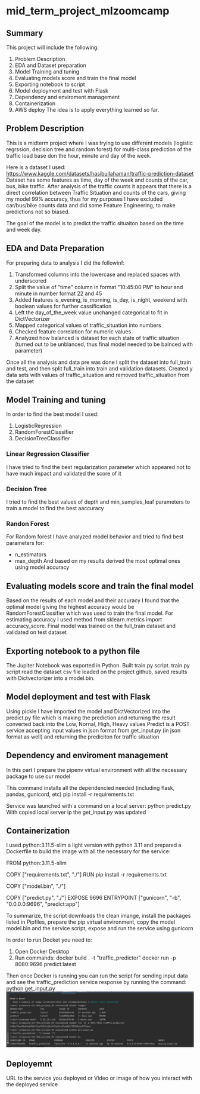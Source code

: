 # mid_term_project_mlzoomcamp
## Summary
This project will include the following:
1. Problem Description
2. EDA and Dataset preparation
3. Model Training and tuning
4. Evaluating models score and train the final model
5. Exporting notebook to script
6. Model deployment and test with Flask
7. Dependency and enviroment management
8. Containerization
9. AWS deploy 
The idea is to apply everything learned so far.

## Problem Description
This is a midterm project where I was trying to use different models (logistic regrssion, decision tree and random forest) for multi-class prediction of the traffic load base don the hour, minute and day of the week. 

Here is a dataset I used: https://www.kaggle.com/datasets/hasibullahaman/traffic-prediction-dataset
Dataset has some features as time, day of the week and counts of the car, bus, bike traffic. After analysis of the traffic counts it appears that there is a direct correlation between Traffic Situation and counts of the cars, giving my model 99% accuracy, thus for my purposes I have excluded car/bus/bike counts data and did some Feature Engineering, to make predictions not so biased.

The goal of the model is to predict the traffic situaiton based on the time and week day. 

## EDA and Data Preparation
For preparing data to analysis I did the followinf:
1. Transformed columns into the lowercase and replaced spaces with underscored
2. Split the value of "time" column in format "10:45:00 PM" to hour and minute in number format 22 and 45
3. Added features is_evening, is_morning, is_day, is_night, weekend with boolean values for further cassification
4. Left the day_of_the_week value unchanged categorical to fit in DictVectorizer
5. Mapped categorical values of traffic_situation into numbers
6. Checked feature correlation for numeric values
7. Analyzed how balanced is dataset for each state of traffic situation (turned out to be unblanced, thus final model needed to be balnced with parameter)

Once all the analysis and data pre was done I split the dataset into full_train and test, and then split full_train into train and validation datasets.
Created y data sets with values of traffic_situation and removed traffic_situation from the dataset

## Model Training and tuning
In order to find the best model I used:
1. LogisticRegression
2. RandomForestClassifier
3. DecisionTreeClassifier

### Linear Regression Classifier 
I have tried to find the best regularization parameter which appeared not to have much impact and validated the score of it

### Decision Tree
I tried to find the best values of depth and min_samples_leaf parameters to train a model to find the best aaccuracy 

### Randon Forest 
For Random forest I have analyzed model behavior and tried to find best parameters for:
- n_estimators
- max_depth
And based on my results derived the most optimal ones using model accuracy

## Evaluating models score and train the final model
Based on the results of each model and their accuracy I found that the optimal model giving the highest accuracy would be RandomForestClassifier which was used to train the final model.
For estimating accuracy I used method from  sklearn.metrics import accuracy_score.
Final model was trained on the full_train dataset and validated on test dataset

## Exporting notebook to a python file
The Jupiter Notebook was exported in Python. Built train.py script. train.py script read the dataset csv file loaded on the project github, saved results with Dictvectorizer into a model.bin.

##  Model deployment and test with Flask
Using pickle I have imported the model and DictVectorized into the predict.py file which is making the prediction and returning the result converted back into the Low, Nornal, High, Heavy values 
Predict is a POST service accepting input values in json format from get_input.py (in json format as well) and returning the prediciton for traffic situation

## Dependency and enviroment management
In this part I prepare the pipenv virtual environment with all the necessary package to use our model

This command installs all the dependencied needed (including flask, pandas, gunicord, etc)
pip install -r requirements.txt

Service was launched with a command on a local server:
 python predict.py
With copied local server ip the get_input.py was updated 

## Containerization
I used python:3.11.5-slim a light version with python 3.11 and prepared a Dockerfile to build the image with all the necessary for the service:

FROM python:3.11.5-slim


COPY ["requirements.txt", "./"]
RUN pip install -r requirements.txt

COPY ["model.bin", "./"]

COPY ["predict.py", "./"]
EXPOSE 9696
ENTRYPOINT ["gunicorn", "-b", "0.0.0.0:9696", "predict:app"]

To summarize, the script downloads the clean imange, install the packages listed in Pipfiles, prepare the pip virtual environment, copy the model model.bin and the service script, expose and run the service using gunicorn

In order to run Docket you need to:
1. Open Docker Desktop
2. Run commands:
docker build . -t "traffic_predictor"
docker run -p 8080:9696 predict:latest

Then once Docker is running you can run the script for sending input data and see the traffic_prediction service response by running the command:
 python get_input.py
![Docker](images/Docker.png)

## Deployemnt 
URL to the service you deployed or
Video or image of how you interact with the deployed service
